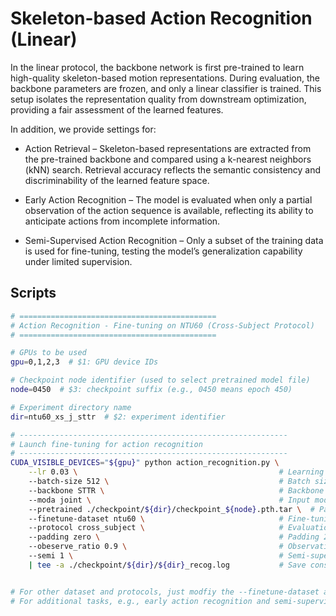 # Skeleton-based Action Recognition (Linear)

In the linear protocol, the backbone network is first pre-trained to learn high-quality skeleton-based motion representations. During evaluation, the backbone parameters are frozen, and only a linear classifier is trained. This setup isolates the representation quality from downstream optimization, providing a fair assessment of the learned features.

In addition, we provide settings for:

- Action Retrieval – Skeleton-based representations are extracted from the pre-trained backbone and compared using a k-nearest neighbors (kNN) search. Retrieval accuracy reflects the semantic consistency and discriminability of the learned feature space.

- Early Action Recognition – The model is evaluated when only a partial observation of the action sequence is available, reflecting its ability to anticipate actions from incomplete information.

- Semi-Supervised Action Recognition – Only a subset of the training data is used for fine-tuning, testing the model’s generalization capability under limited supervision.

## Scripts

```bash
# ============================================
# Action Recognition - Fine-tuning on NTU60 (Cross-Subject Protocol)
# ============================================

# GPUs to be used
gpu=0,1,2,3  # $1: GPU device IDs

# Checkpoint node identifier (used to select pretrained model file)
node=0450  # $3: checkpoint suffix (e.g., 0450 means epoch 450)

# Experiment directory name
dir=ntu60_xs_j_sttr  # $2: experiment identifier

# ------------------------------------------------------------
# Launch fine-tuning for action recognition
# ------------------------------------------------------------
CUDA_VISIBLE_DEVICES="${gpu}" python action_recognition.py \
    --lr 0.03 \                                             # Learning rate
    --batch-size 512 \                                      # Batch size
    --backbone STTR \                                       # Backbone architecture (STTR / DSTE)
    --moda joint \                                          # Input modality: joint/motion/bone
    --pretrained ./checkpoint/${dir}/checkpoint_${node}.pth.tar \  # Path to pretrained checkpoint
    --finetune-dataset ntu60 \                              # Fine-tuning dataset
    --protocol cross_subject \                              # Evaluation protocol: cross-subject split
    --padding zero \                                        # Padding 2D Skeleton to 3D Skeleton
    --obeserve_ratio 0.9 \                                  # Observation ratio for early-action recog.
    --semi 1 \                                              # Semi-supervised setting     
    | tee -a ./checkpoint/${dir}/${dir}_recog.log           # Save console output to log file


# For other dataset and protocols, just modfiy the --finetune-dataset and --protocol arguments accordingly.
# For additional tasks, e.g., early action recognition and semi-supervised action recognition, and supported options, please refer to args.help() for details.
```
